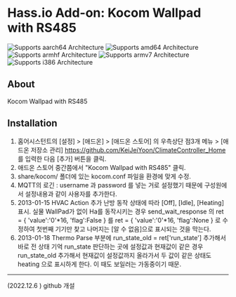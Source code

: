 # Hass.io Add-on: Kocom Wallpad with RS485 

![Supports aarch64 Architecture][aarch64-shield] ![Supports amd64 Architecture][amd64-shield] ![Supports armhf Architecture][armhf-shield] ![Supports armv7 Architecture][armv7-shield] ![Supports i386 Architecture][i386-shield]

## About
Kocom Wallpad with RS485

## Installation

1. 홈어시스턴트의 [설정] > [애드온] > [애드온 스토어] 의 우측상단 점3개 메뉴 > [애드온 저장소 관리] https://github.com/KeiJeiYoon/ClimateController_Home 를 입력한 다음 [추가] 버튼을 클릭.
2. 애드온 스토어 중간쯤에서 "Kocom Wallpad with RS485" 클릭.
3. share/kocom/ 폴더에 있는 kocom.conf 파일을 환경에 맞게 수정.
4. MQTT의 로긴 : username 과 password 를 넣는 거로 설정했기 때문에 구성원에서 설정내용과 같이 사용자를 추가한다.
5. 2013-01-15
   HVAC Action 추가
   난방 동작 상태에 따라 [Off], [Idle], [Heating] 표시.
   실물 WallPad가 없이 Ha를 동작시키는 경우 send_wait_response 의 
      ret = { 'value':'0'*16, 'flag':False } 를
      ret = { 'value':'0'*16, 'flag':None } 로 수정하여 첫번째 기기만 찾고 나머지는 [알 수 없음]으로 표시되는 것을 막는다.
6. 2013-01-18
   Thermo Parse 부분에
   run_state_old = ret['run_state']  추가해서 바로 전 상태 기억
   run_state 판단하는 곳에 설정값과 현재값이 같은 경우 run_state_old 추가해서 현재값이 설정값까지 올라가서 두 값이 같은 상태도 heating 으로 표시하게 한다. 이 때도 보일러는 가동중이기 때문.
-------------------------------------------------------------------------------------
(2022.12.6 ) github 개설

[forum]: https://cafe.naver.com/koreassistant
[github]: https://github.com/kyet/kocom.py
[github]: https://github.com/clipman/kocom.py
[aarch64-shield]: https://img.shields.io/badge/aarch64-yes-green.svg
[amd64-shield]: https://img.shields.io/badge/amd64-yes-green.svg
[armhf-shield]: https://img.shields.io/badge/armhf-yes-green.svg
[armv7-shield]: https://img.shields.io/badge/armv7-yes-green.svg
[i386-shield]: https://img.shields.io/badge/i386-yes-green.svg
